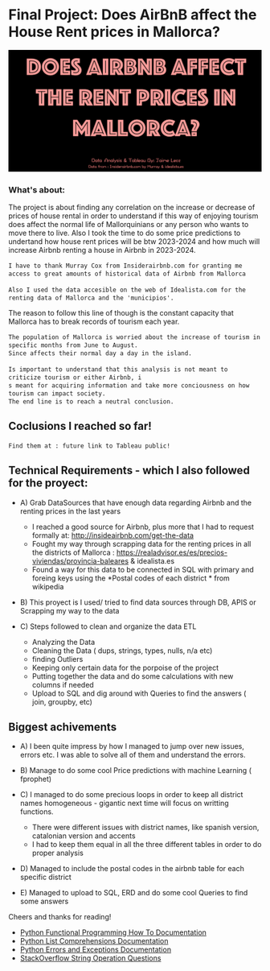 # Final Project: Does AirBnB affect the House Rent prices in Mallorca?

![portada](./imagenes/Captura%20de%20Pantalla%202022-10-06%20a%20las%2019.27.50.png)


  ### What's about:

The project is about finding any correlation on the increase or decrease of prices of house rental in order to understand if this way of enjoying tourism does affect the normal life of Mallorquinians or any person who wants to move there to live. Also I took the time to do some price predictions to undertand how house rent prices will be btw 2023-2024 and how much will increase Airbnb renting a house in Airbnb in 2023-2024.

    I have to thank Murray Cox from Insiderairbnb.com for granting me access to great amounts of historical data of Airbnb from Mallorca
   
    Also I used the data accesible on the web of Idealista.com for the renting data of Mallorca and the 'municipios'.


The reason to follow this line of though is the constant capacity that Mallorca has to break records of tourism each year.

    The population of Mallorca is worried about the increase of tourism in specific months from June to August. 
    Since affects their normal day a day in the island.
   
    Is important to understand that this analysis is not meant to criticize tourism or either Airbnb, i
    s meant for acquiring information and take more conciousness on how tourism can impact society. 
    The end line is to reach a neutral conclusion.



## Coclusions I reached so far! 

    Find them at : future link to Tableau public! 

## Technical Requirements - which I also followed for the proyect:

- A) Grab DataSources that have enough data regarding Airbnb and the renting prices in the last years
  - I reached a good source for Airbnb, plus more that I had to request formally at:  http://insideairbnb.com/get-the-data
  - Fought my way through scrapping data for the renting prices in all the districts of Mallorca : https://realadvisor.es/es/precios-viviendas/provincia-baleares & idealista.es
  - Found a way for this data to be connected in SQL with primary and foreing keys using the *Postal codes of each district * from wikipedia

- B) This proyect is I used/ tried to find data sources through DB, APIS or Scrapping my way to the data 

- C) Steps followed to clean and organize the data ETL
  - Analyzing the Data
  - Cleaning the Data ( dups, strings, types, nulls, n/a etc)
  - finding Outliers
  - Keeping only certain data for the porpoise of the project
  - Putting together the data and do some calculations with new columns if needed
  - Upload to SQL and dig around with Queries to find the answers ( join, groupby, etc)

## Biggest achivements

- A) I been quite impress by how I managed to jump over new issues, errors etc. I was able to solve all of them and understand the errors.
- B) Manage to do some cool Price predictions with machine Learning ( fprophet)
- C) I managed to do some precious loops in order to keep all district names homogeneous - gigantic next time will focus on writting functions.

    - There were different issues with district names, like spanish version, catalonian version and accents
    - I had to keep them equal in all the three different tables in order to do proper analysis

- D) Managed to include the postal codes in the airbnb table for each specific district
- E) Managed to upload to SQL, ERD and do some cool Queries to find some answers




Cheers and thanks for reading! 



* [Python Functional Programming How To Documentation](https://docs.python.org/3.7/howto/functional.html)
* [Python List Comprehensions Documentation](https://docs.python.org/3/tutorial/datastructures.html#list-comprehensions)
* [Python Errors and Exceptions Documentation](https://docs.python.org/3/tutorial/errors.html)
* [StackOverflow String Operation Questions](https://stackoverflow.com/questions/tagged/string+python)
